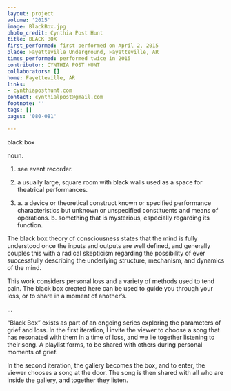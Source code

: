 ```yaml
---
layout: project
volume: '2015'
image: BlackBox.jpg
photo_credit: Cynthia Post Hunt
title: BLACK BOX
first_performed: first performed on April 2, 2015
place: Fayetteville Underground, Fayetteville, AR
times_performed: performed twice in 2015
contributor: CYNTHIA POST HUNT
collaborators: []
home: Fayetteville, AR
links:
- cynthiaposthunt.com
contact: cynthialpost@gmail.com
footnote: ''
tags: []
pages: '080-081'

---
```


black box

noun.

1. see event recorder.

2. a usually large, square room with black walls used as a space for theatrical performances.

3. a. a device or theoretical construct known or specified performance characteristics but unknown or unspecified constituents and means of operations. b. something that is mysterious, especially regarding its function.

The black box theory of consciousness states that the mind is fully understood once the inputs and outputs are well defined, and generally couples this with a radical skepticism regarding the possibility of ever successfully describing the underlying structure, mechanism, and dynamics of the mind.

This work considers personal loss and a variety of methods used to tend pain. The black box created here can be used to guide you through your loss, or to share in a moment of another’s.

…

“Black Box” exists as part of an ongoing series exploring the parameters of grief and loss. In the first iteration, I invite the viewer to choose a song that has resonated with them in a time of loss, and we lie together listening to their song. A playlist forms, to be shared with others during personal moments of grief.

In the second iteration, the gallery becomes the box, and to enter, the viewer chooses a song at the door. The song is then shared with all who are inside the gallery, and together they listen.
